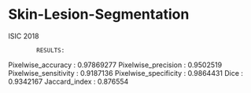 # Skin-Lesion-Segmentation
ISIC 2018

            RESULTS:
Pixelwise_accuracy    : 0.97869277
Pixelwise_precision   : 0.9502519
Pixelwise_sensitivity : 0.9187136
Pixelwise_specificity : 0.9864431
Dice                  : 0.9342167
Jaccard_index         : 0.876554
